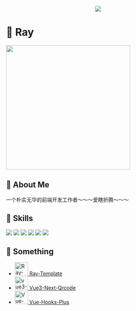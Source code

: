 <p align="center">
  <img src="https://github-profile-trophy.vercel.app/?username=XiaoDaiGua-Ray&column=7&theme=onedark"/>
</p>

# 👋 Ray

<img width="340px" src="https://github-readme-stats.vercel.app/api?username=XiaoDaiGua-Ray&theme=vue-dark&count_private=true&show_icons=true" />

## 🌻 About Me

一个朴实无华的前端开发工作者～～～爱瞎折腾～～～

## 🌱 Skills

<code><img src="https://img.shields.io/badge/vue-%2335495e.svg?style=for-the-badge&logo=vuedotjs&logoColor=%234FC08D" /></code>
<code><img src="https://img.shields.io/badge/REACT-%2335495e?style=for-the-badge&logo=react&logoColor=%61dafb" /></code>
<code><img src="https://img.shields.io/badge/JAVASCRIPT-%2335495e?style=for-the-badge&logo=javascript&logoColor=%23f0dc51" /></code>
<code><img src="https://img.shields.io/badge/typescript-%2335495e.svg?style=for-the-badge&logo=typescript&logoColor=%23007acc" /></code>
<code><img src="https://img.shields.io/badge/GIT-%2335495e?style=for-the-badge&logo=git&logoColor=%23ff7043" /></code>
<code><img src="https://img.shields.io/badge/VSCODE-%2335495e?style=for-the-badge&logo=Visual%20Studio%20Code&logoColor=%23007acc" /></code>

## 🔧 Something

- [<img src="https://avatars.githubusercontent.com/u/51957438?v=4" alt="Ray-Template" width="36px"/> Ray-Template](https://github.com/XiaoDaiGua-Ray/ray-template)
- [<img src="https://avatars.githubusercontent.com/u/51957438?v=4" alt="vue3-next-qrcode" width="36px"/> Vue3-Next-Qrcode](https://github.com/XiaoDaiGua-Ray/vue3-next-qrcode)
- [<img src="https://raw.githubusercontent.com/InhiblabCore/vue-hooks-plus/master/packages/hooks/docs/public/logo@2x.png" alt="Vue-Hooks-Plus" width="36px"/> Vue-Hooks-Plus](https://github.com/InhiblabCore/vue-hooks-plus)
